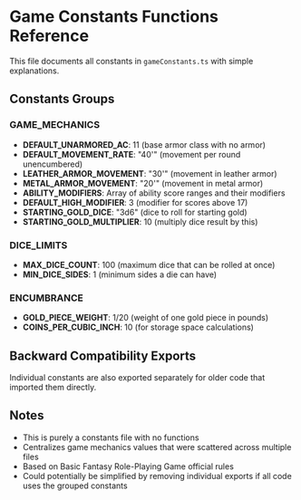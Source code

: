 # Game Constants Functions Reference

This file documents all constants in `gameConstants.ts` with simple explanations.

## Constants Groups

### **GAME_MECHANICS**
- **DEFAULT_UNARMORED_AC**: 11 (base armor class with no armor)
- **DEFAULT_MOVEMENT_RATE**: "40'" (movement per round unencumbered)  
- **LEATHER_ARMOR_MOVEMENT**: "30'" (movement in leather armor)
- **METAL_ARMOR_MOVEMENT**: "20'" (movement in metal armor)
- **ABILITY_MODIFIERS**: Array of ability score ranges and their modifiers
- **DEFAULT_HIGH_MODIFIER**: 3 (modifier for scores above 17)
- **STARTING_GOLD_DICE**: "3d6" (dice to roll for starting gold)
- **STARTING_GOLD_MULTIPLIER**: 10 (multiply dice result by this)

### **DICE_LIMITS**
- **MAX_DICE_COUNT**: 100 (maximum dice that can be rolled at once)
- **MIN_DICE_SIDES**: 1 (minimum sides a die can have)

### **ENCUMBRANCE**
- **GOLD_PIECE_WEIGHT**: 1/20 (weight of one gold piece in pounds)
- **COINS_PER_CUBIC_INCH**: 10 (for storage space calculations)

## Backward Compatibility Exports
Individual constants are also exported separately for older code that imported them directly.

## Notes
- This is purely a constants file with no functions
- Centralizes game mechanics values that were scattered across multiple files
- Based on Basic Fantasy Role-Playing Game official rules
- Could potentially be simplified by removing individual exports if all code uses the grouped constants